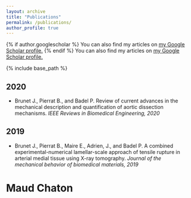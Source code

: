 ```yaml
---
layout: archive
title: "Publications"
permalink: /publications/
author_profile: true
---
```


{% if author.googlescholar %}
  You can also find my articles on <u><a href="{{author.googlescholar}}">my Google Scholar profile</a>.</u>
{% endif %}
You can also find my articles on <u><a href="{{author.googlescholar}}">my Google Scholar profile</a>.</u>

{% include base_path %}


2020
------
+ Brunet J., Pierrat B., and Badel P. Review of current advances in the mechanical description and quantification of aortic dissection mechanisms.
*IEEE Reviews in Biomedical Engineering, 2020*<br>
<a href="/files/2019_paper.pdf" target="\_blank"><i class="fas fa-file-alt"></i></a>


2019
------
+ Brunet J., Pierrat B., Maire E., Adrien, J., and Badel P. A combined experimental-numerical lamellar-scale approach of tensile rupture in arterial medial tissue using X-ray tomography.
*Journal of the mechanical behavior of biomedical materials, 2019*<br>
<a href="/files/2020_Review.pdf" target="\_blank"><i class="far fa-file-pdf"></i></a>
<i class="fa fa-file-text-o" aria-hidden="true"></i>



# Maud Chaton
